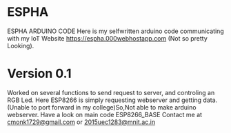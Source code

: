 # ESPHA
ESPHA ARDUINO CODE
Here is my selfwritten arduino code communicating with my IoT Website https://espha.000webhostapp.com (Not so pretty Looking).
# Version 0.1
Worked on several functions to send request to server, and controling an RGB Led.
Here ESP8266 is simply requesting webserver and getting data.(Unable to port forward in my college)So,Not able to make arduino webserver.
Have a look on main code ESP8266_BASE 
Contact me at cmonk1729@gmail.com or 2015uec1283@mnit.ac.in
